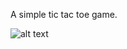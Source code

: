 A simple tic tac toe game.

![alt text](https://drive.google.com/file/d/1DiflO5oK-HrB2iwufwYUlvixMR_4Ah6P/view?usp=sharing)
